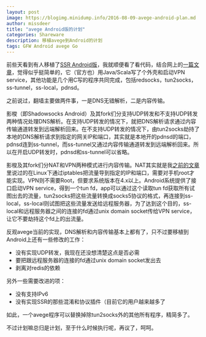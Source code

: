 ```yaml
---
layout: post
image: https://blogimg.minidump.info/2016-08-09-avege-android-plan.md
author: missdeer
title: "avege Android版的计划"
categories: Shareware
description: 移植avege到Android的计划
tags: GFW Android avege Go
---
```

前些天看到有人移植了[SSR Android版](https://github.com/glzjin/shadowsocksr-android)，我就顺便看了看代码，结合网上的[一篇文章](http://ct2wj.com/2016/02/28/shadowsocks-android-source-code-analysis/)，觉得似乎挺简单的，它（官方也）用Java/Scala写了个外壳和启动VPN service，其他功能是几个用C写的程序共同完成，包括redsocks，tun2socks，ss-tunnel，ss-local，pdnsd。

之前说过，翻墙主要做两件事，一是DNS无错解析，二是内容传输。

影梭（即Shadowsocks Android）及其fork们分支持UDP转发和不支持UDP转发两种情况处理DNS解析。在支持UDP转发的情况下，就把DNS解析请求通过内容传输通道转发到远端解析回来。在不支持UDP转发的情况下，由tun2socks劫持了本地的DNS解析请求到指定的网关IP和端口，其实就是本地开的pdnsd的端口，pdnsd连到ss-tunnel，而ss-tunnel又通过内容传输通道转发到远端解析回来。所以在开启UDP转发时，pdnsd和ss-tunnel可以省略。

影梭及其fork们分NAT和VPN两种模式进行内容传输。NAT其实就是我[之前的文章](/2015/09/raspberry-pi-as-a-fucking-gfw-gateway/)里说过的在Linux下通过iptables把流量导到指定的IP和端口，需要对手机root才能实现。VPN则不需要Root，但要求系统版本在4.x以上。Android系统提供了接口启动VPN service，得到一个tun fd，app可以通过这个读取tun fd获取所有试图出去的流量，tun2socks把这些流量转换成socks5协议的格式，再连接到ss-local，ss-local则试图把这些流量发送给远程服务器，为了达到这个目的，ss-local和远程服务器之间的连接的fd通过unix domain socket传给VPN service，让它不要劫持这个fd上的出流量。

反观avege当前的实现，DNS解析和内容传输基本上都有了，只不过要移植到Android上还有一些修改的工作：

- 没有实现UDP转发，我现在还没想清楚这点是否必需
- 要把跟远程服务器的连接的fd通过unix domain socket发出去
- 剥离对redis的依赖

另外一些需要改进的项：

- 没有支持IPv6
- 没有实现SSR的那些混淆和协议插件（目前它的用户越来越多了

如此，一个avege程序可以替换掉除tun2socks外的其他所有程序，精简多了。

不过计划嘛总归是计划，至于什么时候执行呢，再议了，呵呵。
